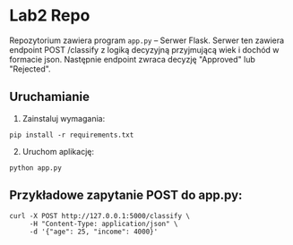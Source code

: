 # Lab2 Repo

Repozytorium zawiera program `app.py` – Serwer Flask. Serwer ten zawiera endpoint POST /classify z logiką decyzyjną przyjmującą wiek i dochód w formacie json. Następnie endpoint zwraca decyzję "Approved" lub "Rejected".

## Uruchamianie

1. Zainstaluj wymagania:
```
pip install -r requirements.txt
```

2. Uruchom aplikację:
```
python app.py
```

## Przykładowe zapytanie POST do app.py:

```
curl -X POST http://127.0.0.1:5000/classify \
     -H "Content-Type: application/json" \
     -d '{"age": 25, "income": 4000}'
```
